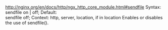 http://nginx.org/en/docs/http/ngx_http_core_module.html#sendfile
Syntax:	sendfile on | off;
Default:	
sendfile off;
Context:	http, server, location, if in location
Enables or disables the use of sendfile().

